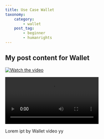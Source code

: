 ```yaml
---
title: Use Case Wallet
taxonomy:
    category:
        - wallet
    post_tag:
        - beginner
        - humanrights
---
```


## My post content for Wallet

[![Watch the video](https://img.youtube.com/vi/nTQUwghvy5Q/default.jpg)](https://youtu.be/nTQUwghvy5Q)

<video controls playsinline webkit-playsinline>
    <source src="https://user-images.githubusercontent.com/26307798/153440330-285c83af-3d50-46a3-97b4-ccdd9e30bd9c.mov" type="video/mov">
    <source src="https://user-images.githubusercontent.com/99181793/153439483-0e432549-4d4b-49e6-bfda-305eeb11e83e.mp4" type="video/mp4">
</video>

Lorem ipt by Wallet video yy
